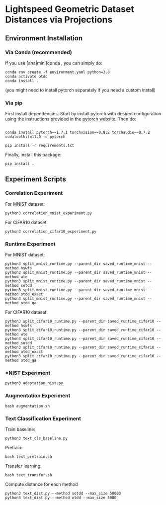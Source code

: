 # Lightspeed Geometric Dataset Distances via Projections

## Environment Installation

### Via Conda (recommended)

If you use [ana|mini]conda , you can simply do:

```
conda env create -f environment.yaml python=3.8
conda activate otdd
conda install .
```

(you might need to install pytorch separately if you need a custom install)

### Via pip

First install dependencies. Start by install pytorch with desired configuration using the instructions provided in the [pytorch website](https://pytorch.org/get-started/locally/). Then do:
```

conda install pytorch==1.7.1 torchvision==0.8.2 torchaudio==0.7.2 cudatoolkit=11.0 -c pytorch

pip install -r requirements.txt
```
Finally, install this package:
```
pip install .
```


## Experiment Scripts

### Correlation Experiment

For MNIST dataset:
```
python3 correlation_mnist_experiment.py
```

For CIFAR10 dataset:
```
python3 correlation_cifar10_experiment.py
```

### Runtime Experiment

For MNIST dataset:
```
python3 split_mnist_runtime.py --parent_dir saved_runtime_mnist --method hswfs
python3 split_mnist_runtime.py --parent_dir saved_runtime_mnist --method wte
python3 split_mnist_runtime.py --parent_dir saved_runtime_mnist --method sotdd
python3 split_mnist_runtime.py --parent_dir saved_runtime_mnist --method otdd_exact
python3 split_mnist_runtime.py --parent_dir saved_runtime_mnist --method otdd_ga
```

For CIFAR10 dataset:
```
python3 split_cifar10_runtime.py --parent_dir saved_runtime_cifar10 --method hswfs
python3 split_cifar10_runtime.py --parent_dir saved_runtime_cifar10 --method wte
python3 split_cifar10_runtime.py --parent_dir saved_runtime_cifar10 --method sotdd
python3 split_cifar10_runtime.py --parent_dir saved_runtime_cifar10 --method otdd_exact
python3 split_cifar10_runtime.py --parent_dir saved_runtime_cifar10 --method otdd_ga
```

### *NIST Experiment
```
python3 adaptation_nist.py
```

### Augmentation Experiment
```
bash augmentation.sh
```

### Text Classification Experiment

Train baseline:
```
python3 text_cls_baseline.py
```

Pretrain:
```
bash text_pretrain.sh
```

Transfer learning:
```
bash text_transfer.sh
```

Compute distance for each method
```
python3 text_dist.py --method sotdd --max_size 50000
python3 text_dist.py --method otdd --max_size 5000
```